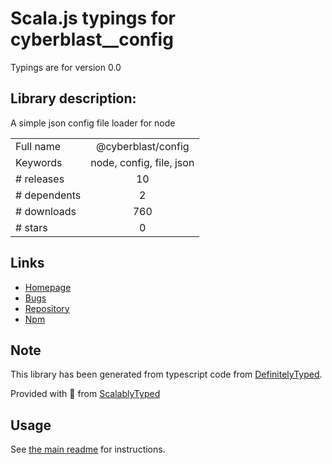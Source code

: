 
# Scala.js typings for cyberblast__config

Typings are for version 0.0

## Library description:
A simple json config file loader for node

|                    |                 |
| ------------------ | :-------------: |
| Full name          | @cyberblast/config |
| Keywords           | node, config, file, json |
| # releases         | 10 |
| # dependents       | 2 |
| # downloads        | 760 |
| # stars            | 0 |

## Links
- [Homepage](https://github.com/cyberblast/config#readme)
- [Bugs](https://github.com/cyberblast/config/issues)
- [Repository](https://github.com/cyberblast/config)
- [Npm](https://www.npmjs.com/package/%40cyberblast%2Fconfig)
    


## Note
This library has been generated from typescript code from [DefinitelyTyped](https://definitelytyped.org).

Provided with :purple_heart: from [ScalablyTyped](https://github.com/oyvindberg/ScalablyTyped)

## Usage
See [the main readme](../../readme.md) for instructions.


